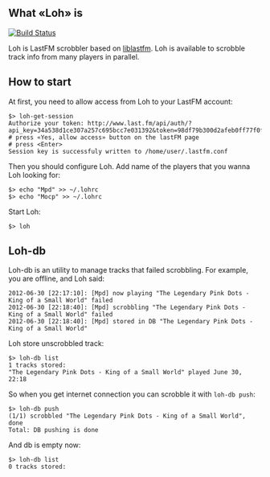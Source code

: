 ## What «Loh» is

[![Build Status](https://secure.travis-ci.org/dmalikov/loh.png?branch=master)](http://travis-ci.org/dmalikov/loh)

Loh is LastFM scrobbler based on [liblastfm](https://github.com/supki/haskell-liblastfm).
Loh is available to scrobble track info from many players in parallel.

## How to start
At first, you need to allow access from Loh to your LastFM account:

    $> loh-get-session 
    Authorize your token: http://www.last.fm/api/auth/?api_key=34a538d1ce307a257c695bcc7e031392&token=98df79b300d2afeb0ff77f0f21e6a980
    # press «Yes, allow access» button on the lastFM page
    # press <Enter>
    Session key is successfuly written to /home/user/.lastfm.conf

Then you should configure Loh. Add name of the players that you wanna Loh looking for:

    $> echo "Mpd" >> ~/.lohrc
    $> echo "Mocp" >> ~/.lohrc

Start Loh:

    $> loh

## Loh-db
Loh-db is an utility to manage tracks that failed scrobbling. For example, you are offline, and Loh said:

    2012-06-30 [22:17:10]: [Mpd] now playing "The Legendary Pink Dots - King of a Small World" failed
    2012-06-30 [22:18:40]: [Mpd] scrobbling "The Legendary Pink Dots - King of a Small World" failed 
    2012-06-30 [22:18:40]: [Mpd] stored in DB "The Legendary Pink Dots - King of a Small World"

Loh store unscrobbled track:

    $> loh-db list
    1 tracks stored:
    "The Legendary Pink Dots - King of a Small World" played June 30, 22:18

So when you get internet connection you can scrobble it with `loh-db push`:

    $> loh-db push
    (1/1) scrobbled "The Legendary Pink Dots - King of a Small World", done
    Total: DB pushing is done

And db is empty now:

    $> loh-db list
    0 tracks stored:
